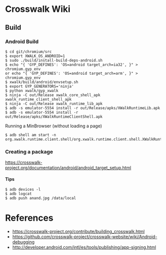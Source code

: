 # Crosswalk Wiki

## Build

### Android Build
```
$ cd git/chromium/src
$ export XWALK_OS_ANDROID=1
$ sudo ./build/install-build-deps-android.sh
$ echo "{ 'GYP_DEFINES': 'OS=android target_arch=ia32', }" > chromium.gyp_env
or echo "{ 'GYP_DEFINES': 'OS=android target_arch=arm', }" > chromium.gyp_env
$ xwalk/build/android/envsetup.sh
$ export GYP_GENERATORS='ninja'
$ python xwalk/gyp_xwalk
$ ninja -C out/Release xwalk_core_shell_apk xwalk_runtime_client_shell_apk
$ ninja -C out/Release xwalk_runtime_lib_apk
$ adb -s emulator-5554 install -r out/Release/apks/XWalkRuntimeLib.apk
$ adb -s emulator-5554 install -r out/Release/apks/XWalkRuntimeClientShell.apk

```
Running a MinBrowser (without loading a page)
```
$ adb shell am start -n org.xwalk.runtime.client.shell/org.xwalk.runtime.client.shell.XWalkRuntimeClientShellActivity
```

### Creating a package
https://crosswalk-project.org/documentation/android/android_target_setup.html
#### Tips
```
$ adb devices -l
$ adb logcat
$ adb push anand.jpg /data/local
```
# References
* https://crosswalk-project.org/contribute/building_crosswalk.html
* https://github.com/crosswalk-project/crosswalk-website/wiki/Android-debugging
* http://developer.android.com/intl/es/tools/publishing/app-signing.html
